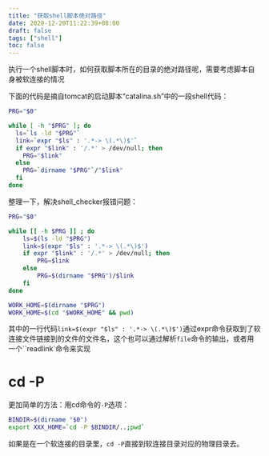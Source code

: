 ```yaml
---
title: "获取shell脚本绝对路径"
date: 2020-12-20T11:22:39+08:00
draft: false
tags: ["shell"]
toc: false
---
```


执行一个shell脚本时，如何获取脚本所在的目录的绝对路径呢，需要考虑脚本自身被软连接的情况

下面的代码是摘自tomcat的启动脚本“catalina.sh”中的一段shell代码：

```bash
PRG="$0"

while [ -h "$PRG" ]; do
  ls=`ls -ld "$PRG"`
  link=`expr "$ls" : '.*-> \(.*\)$'`
  if expr "$link" : '/.*' > /dev/null; then
    PRG="$link"
  else
    PRG=`dirname "$PRG"`/"$link"
  fi
done
```

整理一下，解决shell_checker报错问题：

```bash
PRG="$0"

while [[ -h $PRG ]] ; do
    ls=$(ls -ld "$PRG")
    link=$(expr "$ls" : '.*-> \(.*\)$')
    if expr "$link" : '/.*' > /dev/null; then
        PRG=$link
    else
        PRG=$(dirname "$PRG")/$link
    fi
done

WORK_HOME=$(dirname "$PRG")
WORK_HOME=$(cd "$WORK_HOME" && pwd)
```

其中的一行代码`link=$(expr "$ls" : '.*-> \(.*\)$')`通过expr命令获取到了软连接文件链接到的文件的文件名，这个也可以通过解析`file`命令的输出，或者用一个``readlink`命令来实现


# cd -P

更加简单的方法：用cd命令的`-P`选项：

```bash
BINDIR=$(dirname "$0")
export XXX_HOME=`cd -P $BINDIR/..;pwd`
```

如果是在一个软连接的目录里，`cd -P`直接到软连接目录对应的物理目录去。
